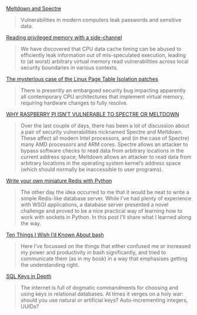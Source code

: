 [Meltdown and Spectre](https://spectreattack.com/?utm_source=hackernewsletter&utm_medium=email&utm_term=featured#faq-wild)

> Vulnerabilities in modern computers leak passwords and sensitive data.

[Reading privileged memory with a side-channel](https://googleprojectzero.blogspot.com/2018/01/reading-privileged-memory-with-side.html?utm_source=hackernewsletter&utm_medium=email&utm_term=featured)

> We have discovered that CPU data cache timing can be abused to efficiently leak information out of mis-speculated execution, leading to (at worst) arbitrary virtual memory read vulnerabilities across local security boundaries in various contexts.

[The mysterious case of the Linux Page Table Isolation patches](http://pythonsweetness.tumblr.com/post/169166980422/the-mysterious-case-of-the-linux-page-table?utm_source=hackernewsletter&utm_medium=email&utm_term=featured)

> There is presently an embargoed security bug impacting apparently all contemporary CPU architectures that implement virtual memory, requiring hardware changes to fully resolve. 

[WHY RASPBERRY PI ISN’T VULNERABLE TO SPECTRE OR MELTDOWN](https://www.raspberrypi.org/blog/why-raspberry-pi-isnt-vulnerable-to-spectre-or-meltdown/)

> Over the last couple of days, there has been a lot of discussion about a pair of security vulnerabilities nicknamed Spectre and Meltdown. These affect all modern Intel processors, and (in the case of Spectre) many AMD processors and ARM cores. Spectre allows an attacker to bypass software checks to read data from arbitrary locations in the current address space; Meltdown allows an attacker to read data from arbitrary locations in the operating system kernel’s address space (which should normally be inaccessible to user programs).

[Write your own miniature Redis with Python](http://charlesleifer.com/blog/building-a-simple-redis-server-with-python/)

> The other day the idea occurred to me that it would be neat to write a simple Redis-like database server. While I've had plenty of experience with WSGI applications, a database server presented a novel challenge and proved to be a nice practical way of learning how to work with sockets in Python. In this post I'll share what I learned along the way.

[Ten Things I Wish I’d Known About bash](https://zwischenzugs.com/2018/01/06/ten-things-i-wish-id-known-about-bash/)

> Here I’ve focussed on the things that either confused me or increased my power and productivity in bash significantly, and tried to communicate them (as in my book) in a way that emphasises getting the understanding right.

[SQL Keys in Depth](https://begriffs.com/posts/2018-01-01-sql-keys-in-depth.html)

> The internet is full of dogmatic commandments for choosing and using keys in relational databases. At times it verges on a holy war: should you use natural or artificial keys? Auto-incrementing integers, UUIDs?